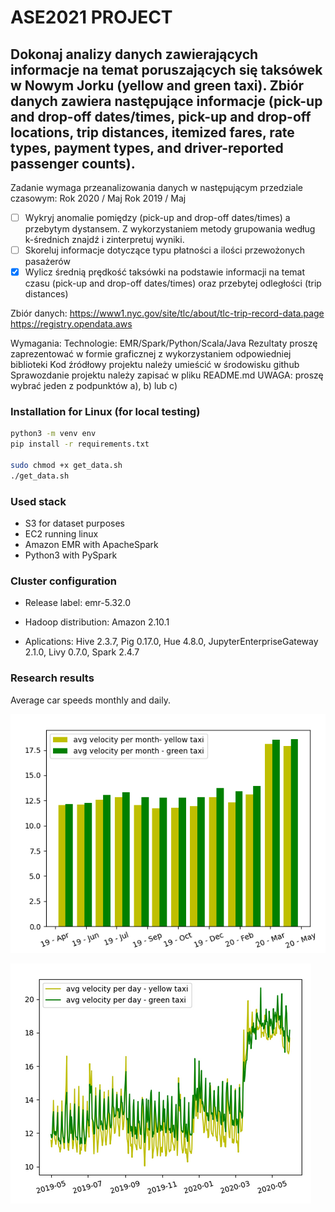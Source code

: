 # ASE2021 PROJECT

## Dokonaj analizy danych zawierających informacje na temat poruszających się taksówek w Nowym Jorku (yellow and green taxi). Zbiór danych zawiera następujące informacje (pick-up and drop-off dates/times, pick-up and drop-off locations, trip distances, itemized fares, rate types, payment types, and driver-reported passenger counts). 

Zadanie wymaga przeanalizowania danych w następującym przedziale czasowym:
Rok 2020 / Maj
Rok 2019 / Maj


- [ ] Wykryj anomalie pomiędzy (pick-up and drop-off dates/times) a przebytym dystansem. Z wykorzystaniem metody grupowania według k-średnich znajdź i zinterpretuj wyniki.
- [ ] Skoreluj informacje dotyczące typu płatności a ilości przewożonych pasażerów
- [x] Wylicz średnią prędkość taksówki na podstawie informacji na temat czasu (pick-up and drop-off dates/times) oraz przebytej odległości (trip distances)

Zbiór danych:
https://www1.nyc.gov/site/tlc/about/tlc-trip-record-data.page 
https://registry.opendata.aws

Wymagania:
Technologie: EMR/Spark/Python/Scala/Java
Rezultaty proszę zaprezentować w formie graficznej z wykorzystaniem odpowiedniej biblioteki 
Kod źródłowy projektu należy umieścić w środowisku github
Sprawozdanie projektu należy zapisać w pliku README.md
UWAGA: proszę wybrać jeden z podpunktów a), b) lub c) 


### Installation for Linux (for local testing)
```bash
python3 -m venv env
pip install -r requirements.txt

sudo chmod +x get_data.sh
./get_data.sh
```
### Used stack
  - S3 for dataset purposes
  - EC2 running linux
  - Amazon EMR with ApacheSpark 
  - Python3 with PySpark

### Cluster configuration
  - Release label: emr-5.32.0

  - Hadoop distribution: Amazon 2.10.1

  - Aplications: Hive 2.3.7, Pig 0.17.0, Hue 4.8.0, JupyterEnterpriseGateway 2.1.0, Livy 0.7.0, Spark 2.4.7

### Research results
<p>Average car speeds monthly and daily.</p>

![ASEREHE](photos/img3.png)

![HAEHE](photos/img2.png)

